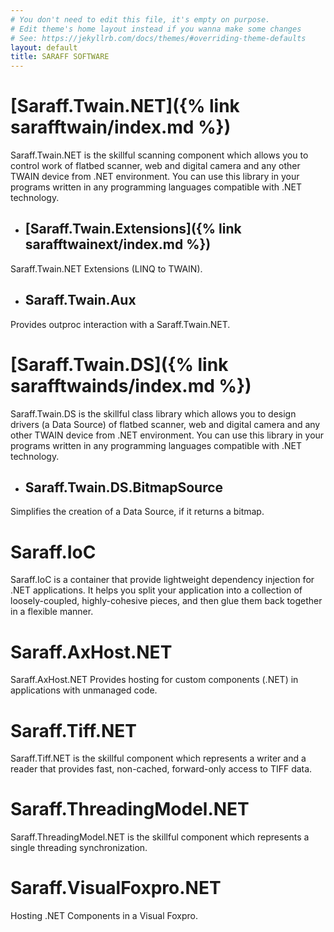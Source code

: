 ```yaml
---
# You don't need to edit this file, it's empty on purpose.
# Edit theme's home layout instead if you wanna make some changes
# See: https://jekyllrb.com/docs/themes/#overriding-theme-defaults
layout: default
title: SARAFF SOFTWARE
---
```

# [Saraff.Twain.NET]({% link sarafftwain/index.md %})
Saraff.Twain.NET is the skillful scanning component which allows you to control work of flatbed scanner, web and digital camera and any other TWAIN device from .NET environment. You can use this library in your programs written in any programming languages compatible with .NET technology.
- ## [Saraff.Twain.Extensions]({% link sarafftwainext/index.md %})
Saraff.Twain.NET Extensions (LINQ to TWAIN).
- ## Saraff.Twain.Aux
Provides outproc interaction with a Saraff.Twain.NET.

# [Saraff.Twain.DS]({% link sarafftwainds/index.md %})
Saraff.Twain.DS is the skillful class library which allows you to design drivers (a Data Source) of flatbed scanner, web and digital camera and any other TWAIN device from .NET environment. You can use this library in your programs written in any programming languages compatible with .NET technology.
- ## Saraff.Twain.DS.BitmapSource 
Simplifies the creation of a Data Source, if it returns a bitmap.

# Saraff.IoC
Saraff.IoC is a container that provide lightweight dependency injection for .NET applications. It helps you split your application into a collection of loosely-coupled, highly-cohesive pieces, and then glue them back together in a flexible manner.
# Saraff.AxHost.NET
Saraff.AxHost.NET Provides hosting for custom components (.NET) in applications with unmanaged code.
# Saraff.Tiff.NET 
Saraff.Tiff.NET is the skillful component which represents a writer and a reader that provides fast, non-cached, forward-only access to TIFF data.
# Saraff.ThreadingModel.NET 
Saraff.ThreadingModel.NET is the skillful component which represents a single threading synchronization.
# Saraff.VisualFoxpro.NET 
Hosting .NET Components in a Visual Foxpro.
